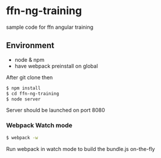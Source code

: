 # ffn-ng-training
sample code for ffn angular training

## Environment 
- node & npm
- have webpack preinstall on global

After git clone then

```bash
$ npm install
$ cd ffn-ng-training
$ node server
```

Server should be launched on port 8080

### Webpack Watch mode

```bash
$ webpack -w
```
Run webpack in watch mode to build the bundle.js on-the-fly

